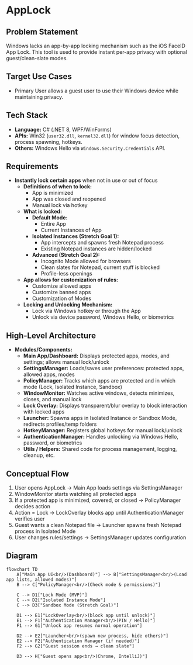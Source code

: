 ﻿# AppLock

## Problem Statement
Windows lacks an app-by-app locking mechanism such as the iOS FaceID App Lock. This tool is used to provide instant per-app privacy with optional guest/clean-slate modes.

## Target Use Cases
- Primary User allows a guest user to use their Windows device while maintaining privacy.

## Tech Stack
- **Language:** C# (.NET 8, WPF/WinForms)  
- **APIs:** Win32 (`user32.dll`, `kernel32.dll`) for window focus detection, process spawning, hotkeys.  
- **Others:** Windows Hello via `Windows.Security.Credentials` API.

## Requirements
- **Instantly lock certain apps** when not in use or out of focus  
    - **Definitions of when to lock:**  
        - App is minimized  
        - App was closed and reopened  
        - Manual lock via hotkey  
    - **What is locked:**  
        - **Default Mode:**  
            - Entire App  
            - Current Instances of App  
        - **Isolated Instances (Stretch Goal 1):**  
            - App intercepts and spawns fresh Notepad process  
            - Existing Notepad instances are hidden/locked  
        - **Advanced (Stretch Goal 2):**  
            - Incognito Mode allowed for browsers  
            - Clean slates for Notepad, current stuff is blocked  
            - Profile-less openings  
    - **App allows for customization of rules:**  
        - Customize allowed apps  
        - Customize banned apps  
        - Customization of Modes  
    - **Locking and Unlocking Mechanism:**  
        - Lock via Windows hotkey or through the App  
        - Unlock via device password, Windows Hello, or biometrics

## High-Level Architecture
- **Modules/Components:**  
    - **Main App/Dashboard:** Displays protected apps, modes, and settings; allows manual lock/unlock  
    - **SettingsManager:** Loads/saves user preferences: protected apps, allowed apps, modes  
    - **PolicyManager:** Tracks which apps are protected and in which mode (Lock, Isolated Instance, Sandbox)  
    - **WindowMonitor:** Watches active windows, detects minimizes, closes, and manual lock  
    - **Lock Overlay:** Displays transparent/blur overlay to block interaction with locked apps  
    - **Launcher:** Spawns apps in Isolated Instance or Sandbox Mode, redirects profiles/temp folders  
    - **HotkeyManager:** Registers global hotkeys for manual lock/unlock  
    - **AuthenticationManager:** Handles unlocking via Windows Hello, password, or biometrics  
    - **Utils / Helpers:** Shared code for process management, logging, cleanup, etc.

## Conceptual Flow
1. User opens AppLock → Main App loads settings via SettingsManager  
2. WindowMonitor starts watching all protected apps  
3. If a protected app is minimized, covered, or closed → PolicyManager decides action  
4. Action = Lock → LockOverlay blocks app until AuthenticationManager verifies user  
5. Guest wants a clean Notepad file → Launcher spawns fresh Notepad process in Isolated Mode  
6. User changes rules/settings → SettingsManager updates configuration

## Diagram
```mermaid
flowchart TD
    A["Main App UI<br/>(Dashboard)"] --> B["SettingsManager<br/>(Load app lists, allowed modes)"]
    B --> C["PolicyManager<br/>(Check mode & permissions)"]
    
    C --> D1["Lock Mode (MVP)"]
    C --> D2["Isolated Instance Mode"]
    C --> D3["Sandbox Mode (Stretch Goal)"]
    
    D1 --> E1["LockOverlay<br/>(block app until unlock)"]
    E1 --> F1["Authentication Manager<br/>(PIN / Hello)"]
    F1 --> G1["Unlock app resumes normal operation"]
    
    D2 --> E2["Launcher<br/>(spawn new process, hide others)"]
    E2 --> F2["Authentication Manager (if needed)"]
    F2 --> G2["Guest session ends → clean slate"]
    
    D3 --> H["Guest opens app<br/>(Chrome, IntelliJ)"]
```